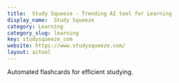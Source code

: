 ```yaml
---
title:  Study Squeeze - Trending AI tool for Learning
display_name:  Study Squeeze
category: Learning
category_slug: learning
key: studysqueeze_com
website: https://www.studysqueeze.com/
layout: aitool
---
```


Automated flashcards for efficient studying.
